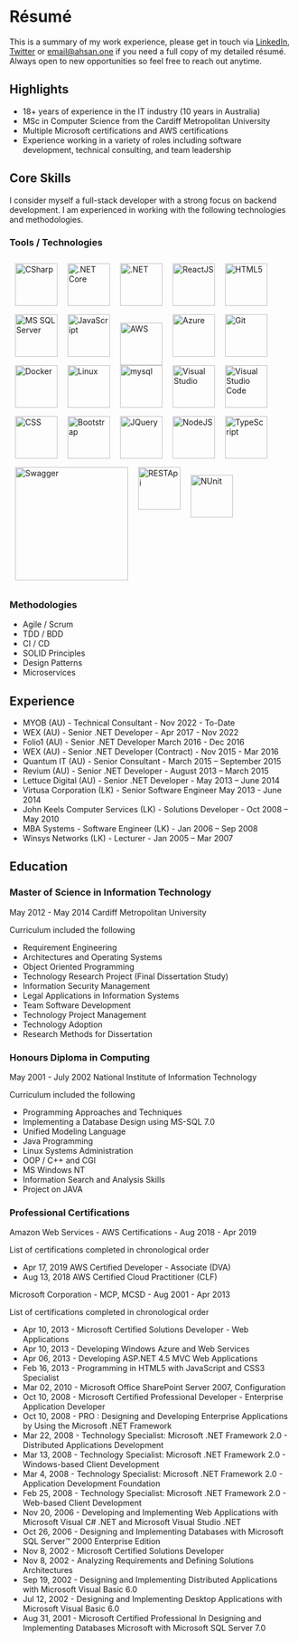 # Résumé

This is a summary of my work experience, please get in touch via [LinkedIn](https://www.linkedin.com/in/ahsansally/), [Twitter](https://twitter.com/ahsansally) or <email@ahsan.one> if you need a full copy of my detailed résumé. Always open to new opportunities so feel free to reach out anytime.

## Highlights

- 18+ years of experience in the IT industry (10 years in Australia)
- MSc in Computer Science from the Cardiff Metropolitan University
- Multiple Microsoft certifications and AWS certifications
- Experience working in a variety of roles including software development, technical consulting, and team leadership

## Core Skills

I consider myself a full-stack developer with a strong focus on backend development. I am experienced in working with the following technologies and methodologies.

### Tools / Technologies

<div style="display: inline-block;padding: 10px;">
<img alt="CSharp" style="padding-right:15px;padding-bottom:15px;width:75px" src="https://cdn.jsdelivr.net/gh/devicons/devicon/icons/csharp/csharp-original.svg" align="left">
<img alt=".NET Core" style="padding-right:15px;padding-bottom:15px;width:75px" src="https://cdn.jsdelivr.net/gh/devicons/devicon/icons/dotnetcore/dotnetcore-original.svg" align="left">
<img alt=".NET" style="padding-right:15px;padding-bottom:15px;width:75px" src="https://cdn.jsdelivr.net/gh/devicons/devicon/icons/dot-net/dot-net-original-wordmark.svg" align="left">
<img alt="ReactJS" style="padding-right:15px;padding-bottom:15px;width:75px" src="https://cdn.jsdelivr.net/gh/devicons/devicon/icons/react/react-original-wordmark.svg" align="left">
<img alt="HTML5" style="padding-right:15px;padding-bottom:15px;width:75px" src="https://cdn.jsdelivr.net/gh/devicons/devicon/icons/html5/html5-original-wordmark.svg" align="left">
<img alt="MS SQL Server" style="padding-right:15px;padding-bottom:15px;width:75px" src="https://cdn.jsdelivr.net/gh/devicons/devicon/icons/microsoftsqlserver/microsoftsqlserver-plain-wordmark.svg" align="left">
<img alt="JavaScript" style="padding-right:15px;padding-bottom:15px;width:75px" src="https://cdn.jsdelivr.net/gh/devicons/devicon/icons/javascript/javascript-original.svg" align="left">
<img alt="AWS" style="padding-right:15px;padding-top:15px;width:75px" src="https://upload.wikimedia.org/wikipedia/commons/9/93/Amazon_Web_Services_Logo.svg" align="left">
<img alt="Azure" style="padding-right:15px;padding-bottom:15px;width:75px" src="https://cdn.jsdelivr.net/gh/devicons/devicon/icons/azure/azure-original-wordmark.svg" align="left">
<img alt="Git" style="padding-right:15px;padding-bottom:15px;width:75px" src="https://cdn.jsdelivr.net/gh/devicons/devicon/icons/git/git-original-wordmark.svg" align="left">
<img alt="Docker" style="padding-right:15px;padding-bottom:15px;width:75px" src="https://cdn.jsdelivr.net/gh/devicons/devicon/icons/docker/docker-original-wordmark.svg" align="left">
<img alt="Linux" style="padding-right:15px;padding-bottom:15px;width:75px" src="https://cdn.jsdelivr.net/gh/devicons/devicon/icons/linux/linux-original.svg" align="left">
<img alt="mysql" style="padding-right:15px;padding-bottom:15px;width:75px" src="https://cdn.jsdelivr.net/gh/devicons/devicon/icons/mysql/mysql-original-wordmark.svg" align="left">

<img alt="Visual Studio" style="padding-right:15px;padding-bottom:15px;width:75px" src="https://cdn.jsdelivr.net/gh/devicons/devicon/icons/visualstudio/visualstudio-plain.svg" align="left">
<img alt="Visual Studio Code" style="padding-right:15px;padding-bottom:15px;width:75px" src="https://cdn.jsdelivr.net/gh/devicons/devicon/icons/vscode/vscode-original.svg" align="left">
<img alt="CSS" style="padding-right:15px;padding-bottom:15px;width:75px" src="https://cdn.jsdelivr.net/gh/devicons/devicon/icons/css3/css3-original-wordmark.svg" align="left">
<img alt="Bootstrap" style="padding-right:15px;padding-bottom:15px;width:75px" src="https://cdn.jsdelivr.net/gh/devicons/devicon/icons/bootstrap/bootstrap-original-wordmark.svg" align="left">
<img alt="JQuery" style="padding-right:15px;padding-bottom:15px;width:75px" src="https://cdn.jsdelivr.net/gh/devicons/devicon/icons/jquery/jquery-original-wordmark.svg" align="left">
<img alt="NodeJS" style="padding-right:15px;padding-bottom:15px;width:75px" src="https://cdn.jsdelivr.net/gh/devicons/devicon/icons/nodejs/nodejs-original-wordmark.svg" align="left">
<img alt="TypeScript" style="padding-right:15px;padding-bottom:15px;width:75px" src="https://cdn.jsdelivr.net/gh/devicons/devicon/icons/typescript/typescript-original.svg" align="left">
<img alt="Swagger" style="padding-right:15px;padding-top:0;width:200;" src="/img/blog/swagger_logo.svg" align="left">
<img alt="RESTApi" style="padding-right:15px;padding-top:0;width:75;" src="/img/blog/rest-api-icon.svg" align="left">
<img alt="NUnit" style="padding-right:0;padding-top:14px;width:75;" src="/img/blog/NUnit_logo.png" align="left">

</div>

### Methodologies

- Agile / Scrum
- TDD / BDD
- CI / CD
- SOLID Principles
- Design Patterns
- Microservices

## Experience

- MYOB (AU) - Technical Consultant - Nov 2022 - To-Date
- WEX (AU) - Senior .NET Developer - Apr 2017 - Nov 2022
- Folio1 (AU) - Senior .NET Developer March 2016 - Dec 2016
- WEX (AU) - Senior .NET Developer (Contract) - Nov 2015 - Mar 2016
- Quantum IT (AU) - Senior Consultant - March 2015 – September 2015
- Revium (AU) - Senior .NET Developer - August 2013 – March 2015
- Lettuce Digital (AU) - Senior .NET Developer - May 2013 – June 2014
- Virtusa Corporation (LK) - Senior Software Engineer May 2013 - June 2014
- John Keels Computer Services (LK) - Solutions Developer - Oct 2008 – May 2010
- MBA Systems - Software Engineer (LK) - Jan 2006 – Sep 2008
- Winsys Networks (LK) - Lecturer - Jan 2005 – Mar 2007

## Education

### Master of Science in Information Technology

May 2012 - May 2014 Cardiff Metropolitan University

Curriculum included the following

- Requirement Engineering
- Architectures and Operating Systems
- Object Oriented Programming
- Technology Research Project (Final Dissertation Study)
- Information Security Management
- Legal Applications in Information Systems
- Team Software Development
- Technology Project Management
- Technology Adoption
- Research Methods for Dissertation

### Honours Diploma in Computing

May 2001 - July 2002 National Institute of Information Technology

Curriculum included the following

- Programming Approaches and Techniques
- Implementing a Database Design using MS-SQL 7.0
- Unified Modeling Language
- Java Programming
- Linux Systems Administration
- OOP / C++ and CGI
- MS Windows NT
- Information Search and Analysis Skills
- Project on JAVA

### Professional Certifications

Amazon Web Services - AWS Certifications - Aug 2018 - Apr 2019

List of certifications completed in chronological order

- Apr 17, 2019 AWS Certified Developer - Associate (DVA)
- Aug 13, 2018 AWS Certified Cloud Practitioner (CLF)

Microsoft Corporation - MCP, MCSD - Aug 2001 - Apr 2013

List of certifications completed in chronological order

- Apr 10, 2013 - Microsoft Certified Solutions Developer - Web Applications
- Apr 10, 2013 - Developing Windows Azure and Web Services
- Apr 06, 2013 - Developing ASP.NET 4.5 MVC Web Applications
- Feb 16, 2013 - Programming in HTML5 with JavaScript and CSS3 Specialist
- Mar 02, 2010 - Microsoft Office SharePoint Server 2007, Configuration
- Oct 10, 2008 - Microsoft Certified Professional Developer - Enterprise Application Developer
- Oct 10, 2008 - PRO : Designing and Developing Enterprise Applications by Using the Microsoft .NET Framework
- Mar 22, 2008 - Technology Specialist: Microsoft .NET Framework 2.0 - Distributed Applications Development
- Mar 13, 2008 - Technology Specialist: Microsoft .NET Framework 2.0 - Windows-based Client Development
- Mar 4, 2008 - Technology Specialist: Microsoft .NET Framework 2.0 - Application Development Foundation
- Feb 25, 2008 - Technology Specialist: Microsoft .NET Framework 2.0 - Web-based Client Development
- Nov 20, 2006 - Developing and Implementing Web Applications with Microsoft Visual C# .NET and Microsoft Visual Studio .NET
- Oct 26, 2006 - Designing and Implementing Databases with Microsoft SQL Server™ 2000 Enterprise Edition
- Nov 8, 2002 - Microsoft Certified Solutions Developer
- Nov 8, 2002 - Analyzing Requirements and Defining Solutions Architectures
- Sep 19, 2002 - Designing and Implementing Distributed Applications with Microsoft Visual Basic 6.0
- Jul 12, 2002 - Designing and Implementing Desktop Applications with Microsoft Visual Basic 6.0
- Aug 31, 2001 - Microsoft Certified Professional In Designing and Implementing Databases Microsoft with Microsoft SQL Server 7.0
